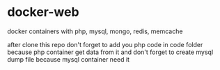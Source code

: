 # docker-web
docker containers with php, mysql, mongo, redis, memcache

after clone this repo don't forget to add you php code in code folder because php container get data from it
and don't forget to create mysql dump file because mysql container need it
